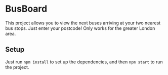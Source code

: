 # BusBoard

This project allows you to view the next buses arriving at your two nearest bus stops. Just enter your postcode! Only works for the greater London area.

## Setup

Just run `npm install` to set up the dependencies, and then `npm start` to run the project.